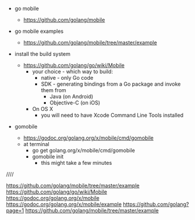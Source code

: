 * go mobile
	* https://github.com/golang/mobile
* go mobile examples
	* https://github.com/golang/mobile/tree/master/example
	
* install the build system
	* https://github.com/golang/go/wiki/Mobile
		* your choice - which way to build:
			* native - only Go code
			* SDK - generating bindings from a Go package and invoke them from 
				* Java (on Android)
				* Objective-C (on iOS)
		* On OS X
			* you will need to have Xcode Command Line Tools installed
				
* gomobile
	* https://godoc.org/golang.org/x/mobile/cmd/gomobile
	* at terminal
		* go get golang.org/x/mobile/cmd/gomobile
		* gomobile init 
			* this might take a few minutes 
			
////

https://github.com/golang/mobile/tree/master/example
https://github.com/golang/go/wiki/Mobile
https://godoc.org/golang.org/x/mobile
https://godoc.org/golang.org/x/mobile/example
https://github.com/golang?page=1
https://github.com/golang/mobile/tree/master/example